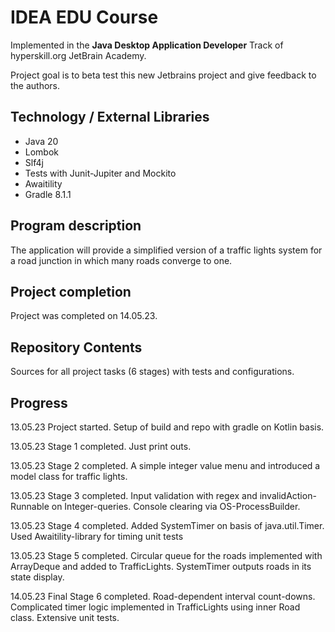 # IDEA EDU Course

Implemented in the <b>Java Desktop Application Developer</b> Track of hyperskill.org JetBrain Academy.  

Project goal is to beta test this new Jetbrains project and give feedback to the authors.

## Technology / External Libraries

- Java 20
- Lombok
- Slf4j
- Tests with Junit-Jupiter and Mockito
- Awaitility
- Gradle 8.1.1

## Program description

The application will provide a simplified version of a traffic lights system for a road junction in which many roads
converge to one.

## Project completion

Project was completed on 14.05.23.

## Repository Contents

Sources for all project tasks (6 stages) with tests and configurations.

## Progress

13.05.23 Project started. Setup of build and repo with gradle on Kotlin basis.

13.05.23 Stage 1 completed. Just print outs.

13.05.23 Stage 2 completed. A simple integer value menu and introduced a model class for traffic lights.

13.05.23 Stage 3 completed. Input validation with regex and invalidAction-Runnable on Integer-queries.
Console clearing via OS-ProcessBuilder.

13.05.23 Stage 4 completed. Added SystemTimer on basis of java.util.Timer. Used Awaitility-library for timing
unit tests

13.05.23 Stage 5 completed. Circular queue for the roads implemented with ArrayDeque and added to TrafficLights.
SystemTimer outputs roads in its state display.

14.05.23 Final Stage 6 completed. Road-dependent interval count-downs. Complicated timer logic implemented
in TrafficLights using inner Road class. Extensive unit tests.